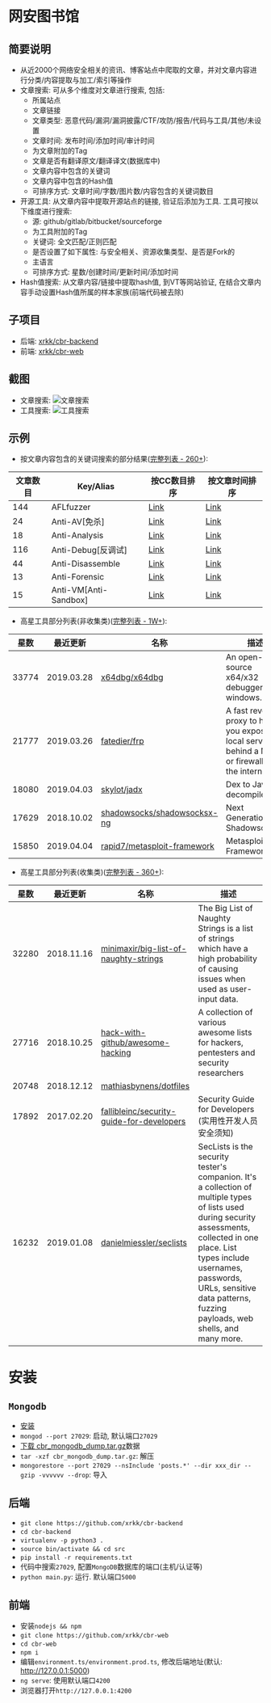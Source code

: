# 网安图书馆

## 简要说明
- 从近2000个网络安全相关的资讯、博客站点中爬取的文章，并对文章内容进行分类/内容提取与加工/索引等操作
- 文章搜索: 可从多个维度对文章进行搜索, 包括:
  - 所属站点
  - 文章链接
  - 文章类型: 恶意代码/漏洞/漏洞披露/CTF/攻防/报告/代码与工具/其他/未设置
  - 文章时间: 发布时间/添加时间/审计时间
  - 为文章附加的Tag
  - 文章是否有翻译原文/翻译译文(数据库中)
  - 文章内容中包含的关键词
  - 文章内容中包含的Hash值
  - 可排序方式: 文章时间/字数/图片数/内容包含的关键词数目
- 开源工具: 从文章内容中提取开源站点的链接, 验证后添加为工具. 工具可按以下维度进行搜索:
  - 源: github/gitlab/bitbucket/sourceforge
  - 为工具附加的Tag
  - 关键词: 全文匹配/正则匹配
  - 是否设置了如下属性: 与安全相关、资源收集类型、是否是Fork的
  - 主语言
  - 可排序方式: 星数/创建时间/更新时间/添加时间
- Hash值搜索: 从文章内容/链接中提取hash值, 到VT等网站验证, 在结合文章内容手动设置Hash值所属的样本家族(前端代码被去除)

## 子项目
- 后端: [xrkk/cbr-backend](https://github.com/xrkk/cbr-backend)
- 前端: [xrkk/cbr-web](https://github.com/xrkk/cbr-web)

## 截图
- 文章搜索: ![文章搜索](img/post-search.png)
- 工具搜索: ![工具搜索](img/tool-search.png)

## 示例
- 按文章内容包含的关键词搜索的部分结果([完整列表 - 260+](posts/cc_sum.md)):

| 文章数目 | Key/Alias | 按CC数目排序 | 按文章时间排序 |
| ------- | --------- | ---------- | ------------|
| 144 | AFLfuzzer | [Link](posts/cc/AFLfuzzer_post_sort_by_cc_cnt.md) | [Link](posts/cc/AFLfuzzer_post_sort_by_time.md) |
| 24 | Anti-AV[免杀] | [Link](posts/cc/Anti-AV_post_sort_by_cc_cnt.md) | [Link](posts/cc/Anti-AV_post_sort_by_time.md) |
| 18 | Anti-Analysis | [Link](posts/cc/Anti-Analysis_post_sort_by_cc_cnt.md) | [Link](posts/cc/Anti-Analysis_post_sort_by_time.md) |
| 116 | Anti-Debug[反调试] | [Link](posts/cc/Anti-Debug_post_sort_by_cc_cnt.md) | [Link](posts/cc/Anti-Debug_post_sort_by_time.md) |
| 44 | Anti-Disassemble | [Link](posts/cc/Anti-Disassemble_post_sort_by_cc_cnt.md) | [Link](posts/cc/Anti-Disassemble_post_sort_by_time.md) |
| 13 | Anti-Forensic | [Link](posts/cc/Anti-Forensic_post_sort_by_cc_cnt.md) | [Link](posts/cc/Anti-Forensic_post_sort_by_time.md) |
| 15 | Anti-VM[Anti-Sandbox] | [Link](posts/cc/Anti-VM_post_sort_by_cc_cnt.md) | [Link](posts/cc/Anti-VM_post_sort_by_time.md) |

- 高星工具部分列表(非收集类)([完整列表 - 1W+](tools/tool_list.md)):

| 星数 | 最近更新 | 名称 | 描述 |
| --- | ------- | --- | --- |
| 33774 | 2019.03.28 | [x64dbg/x64dbg](https://github.com/x64dbg/x64dbg) | An open-source x64/x32 debugger for windows. |
| 21777 | 2019.03.26 | [fatedier/frp](https://github.com/fatedier/frp) | A fast reverse proxy to help you expose a local server behind a NAT or firewall to the internet. |
| 18080 | 2019.04.03 | [skylot/jadx](https://github.com/skylot/jadx) | Dex to Java decompiler |
| 17629 | 2018.10.02 | [shadowsocks/shadowsocksx-ng](https://github.com/shadowsocks/shadowsocksx-ng) | Next Generation of ShadowsocksX |
| 15850 | 2019.04.04 | [rapid7/metasploit-framework](https://github.com/rapid7/metasploit-framework) | Metasploit Framework |

- 高星工具部分列表(收集类)([完整列表 - 360+](tools/tool_collection_list.md)):

| 星数 | 最近更新 | 名称 | 描述 |
| --- | ------- | --- | --- |
| 32280 | 2018.11.16 | [minimaxir/big-list-of-naughty-strings](https://github.com/minimaxir/big-list-of-naughty-strings) | The Big List of Naughty Strings is a list of strings which have a high probability of causing issues when used as user-input data. |
| 27716 | 2018.10.25 | [hack-with-github/awesome-hacking](https://github.com/hack-with-github/awesome-hacking) | A collection of various awesome lists for hackers, pentesters and security researchers |
| 20748 | 2018.12.12 | [mathiasbynens/dotfiles](https://github.com/mathiasbynens/dotfiles) |  |
| 17892 | 2017.02.20 | [fallibleinc/security-guide-for-developers](https://github.com/fallibleinc/security-guide-for-developers) | Security Guide for Developers (实用性开发人员安全须知) |
| 16232 | 2019.01.08 | [danielmiessler/seclists](https://github.com/danielmiessler/seclists) | SecLists is the security tester's companion. It's a collection of multiple types of lists used during security assessments, collected in one place. List types include usernames, passwords, URLs, sensitive data patterns, fuzzing payloads, web shells, and many more. |

# 安装

## `Mongodb`
- [安装](https://docs.mongodb.com/manual/installation/)
- `mongod --port 27029`: 启动, 默认端口`27029`
- [下载 cbr_mongodb_dump.tar.gz]()数据
- `tar -xzf cbr_mongodb_dump.tar.gz`: 解压
- `mongorestore --port 27029 --nsInclude 'posts.*' --dir xxx_dir --gzip -vvvvvv --drop`: 导入

## 后端
- `git clone https://github.com/xrkk/cbr-backend`
- `cd cbr-backend`
- `virtualenv -p python3 .`
- `source bin/activate && cd src`
- `pip install -r requirements.txt`
- 代码中搜索`27029`, 配置`MongoDB`数据库的端口(主机/认证等)
- `python main.py`: 运行. 默认端口`5000`

## 前端
- 安装`nodejs && npm`
- `git clone https://github.com/xrkk/cbr-web`
- `cd cbr-web`
- `npm i`
- 编辑`environment.ts/environment.prod.ts`, 修改后端地址(默认: http://127.0.0.1:5000)
- `ng serve`: 使用默认端口`4200`
- 浏览器打开`http://127.0.0.1:4200`
